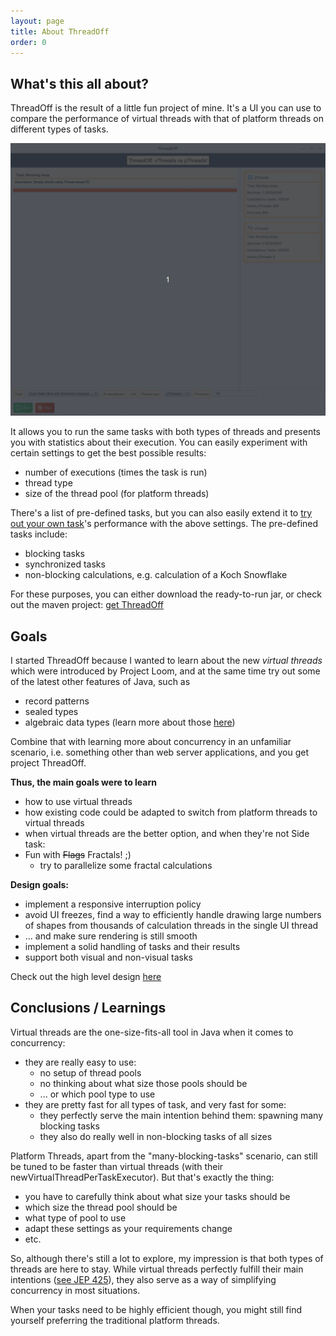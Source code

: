 ```yaml
---
layout: page
title: About ThreadOff
order: 0
---
```

## What's this all about?
ThreadOff is the result of a little fun project of mine. It's a UI you can use to compare the performance of virtual threads with that of platform threads on different types of tasks.

![thread of UI gif](/images/ThreadOff-title.gif)


It allows you to run the same tasks with both types of threads and presents you with statistics about their execution. You can easily experiment with certain settings to get the best possible results:
- number of executions (times the task is run)
- thread type
- size of the thread pool (for platform threads)

There's a list of pre-defined tasks, but you can also easily extend it to [try out your own task](try-out-your-own-tasks.md)'s performance with the above settings. The pre-defined tasks include:
- blocking tasks
- synchronized tasks
- non-blocking calculations, e.g. calculation of a Koch Snowflake

For these purposes, you can either download the ready-to-run jar, or check out the maven project: [get ThreadOff](get-it.md)


## Goals
 I started ThreadOff because I wanted to learn about the new *virtual threads* which were introduced by Project Loom, and at the same time try out some of the latest other features of Java, such as
- record patterns
- sealed types
- algebraic data types (learn more about those [here](https://www.infoq.com/articles/data-oriented-programming-java/))

Combine that with learning more about concurrency in an unfamiliar scenario, i.e. something other than web server applications, and you get project ThreadOff.

**Thus, the main goals were to learn**
- how to use virtual threads
- how existing code could be adapted to switch from platform threads to virtual threads
- when virtual threads are the better option, and when they're not
Side task:
- Fun with ~~Flags~~ Fractals! ;)
	- try to parallelize some fractal calculations

**Design goals:**
- implement a responsive interruption policy
- avoid UI freezes, find a way to efficiently handle drawing large numbers of shapes from thousands of calculation threads in the single UI thread
- ... and make sure rendering is still smooth
- implement a solid handling of tasks and their results
- support both visual and non-visual tasks

Check out the high level design [here](design.md)


## Conclusions / Learnings
Virtual threads are the one-size-fits-all tool in Java when it comes to concurrency: 
- they are really easy to use:
	- no setup of thread pools
	- no thinking about what size those pools should be
	- ... or which pool type to use
- they are pretty fast for all types of task, and very fast for some:
	- they perfectly serve the main intention behind them: spawning many blocking tasks
	- they also do really well in non-blocking tasks of all sizes

Platform Threads, apart from the "many-blocking-tasks" scenario, can still be tuned to be faster than virtual threads (with their newVirtualThreadPerTaskExecutor). But that's exactly the thing:
- you have to carefully think about what size your tasks should be
- which size the thread pool should be
- what type of pool to use
- adapt these settings as your requirements change
- etc.

So, although there's still a lot to explore, my impression is that both types of threads are here to stay. While virtual threads perfectly fulfill their main intentions ([see JEP 425](https://openjdk.org/jeps/425)), they also serve as a way of simplifying concurrency in most situations.

When your tasks need to be highly efficient though, you might still find yourself preferring the traditional platform threads.